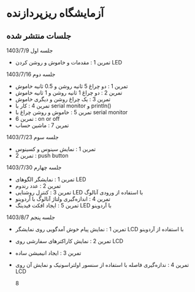 # آزمایشگاه ریزپردازنده
## جلسات منتشر شده
جلسه اول 1403/7/9
* تمرین 1 : مقدمات و خاموش و روشن کردن LED
  
جلسه دوم 1403/7/16
* تمرین 1 : دو چراغ 5 ثانیه روشن و 0.5 ثانیه خاموش
* تمرین 2 : دو چراغ 1 ثانیه روشن و 1 ثانیه خاموش
* تمرین 3 : یک چراغ روشن و دیگری خاموش
* تمرین 4 : کار با serial monitor و println()
* تمرین 5 : خاموش و روشن چراغ با serial monitor
* تمرین 6 : on or off
* تمرین 7 : ماشین حساب

جلسه سوم 1403/7/23
* تمرین 1 : نمایش سینوس و کسینوس
* تمرین 2 : push button

جلسه چهارم 1403/7/30
* تمرین 1 : نمایشگر الگوهای LED 
* تمرین 2 : عدد رندوم
* تمرین 3 : کنترل روشنایی LED با استفاده از ورودی آنالوگ
* تمرین 4 :  اندازه‌گیری ولتاژ آنالوگ با آردوینو
* تمرین 5 : ایجاد افکت فیدینگ LED با آردوینو

جلسه پنجم 1403/8/7
* تمرین 1 : نمایش پیام خوش آمدگویی روی نمایشگر LCD با استفاده از آردوینو
* تمرین 2 : نمایش کاراکترهای سفارشی روی LCD
* تمرین 3 : ایجاد انیمیشن ساده
* تمرین 4 : ندازه‌گیری فاصله با استفاده از سنسور اولتراسونیک و نمایش آن روی LCD

  8
